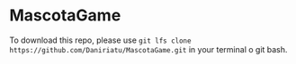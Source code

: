 # MascotaGame
To download this repo, please use `git lfs clone https://github.com/Daniriatu/MascotaGame.git` in your terminal o git bash.
